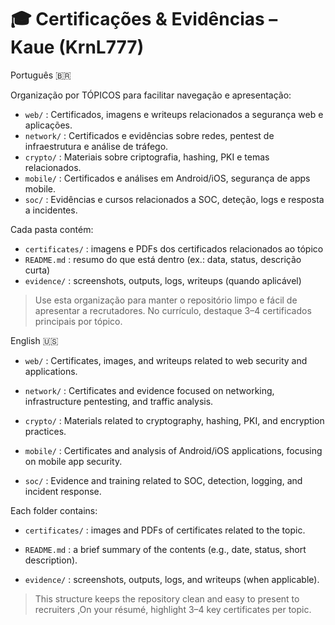 # 🎓 Certificações & Evidências – Kaue (KrnL777)

Português 🇧🇷

Organização por TÓPICOS para facilitar navegação e apresentação:

- `web/`      : Certificados, imagens e writeups relacionados a segurança web e aplicações.
- `network/`  : Certificados e evidências sobre redes, pentest de infraestrutura e análise de tráfego.
- `crypto/`   : Materiais sobre criptografia, hashing, PKI e temas relacionados.
- `mobile/`   : Certificados e análises em Android/iOS, segurança de apps mobile.
- `soc/`      : Evidências e cursos relacionados a SOC, deteção, logs e resposta a incidentes.

Cada pasta contém:
- `certificates/` : imagens e PDFs dos certificados relacionados ao tópico
- `README.md`     : resumo do que está dentro (ex.: data, status, descrição curta)
- `evidence/`     : screenshots, outputs, logs, writeups (quando aplicável)

> Use esta organização para manter o repositório limpo e fácil de apresentar a recrutadores. No currículo, destaque 3–4 certificados principais por tópico.

English 🇺🇸

- `web/` : Certificates, images, and writeups related to web security and applications.

- `network/` : Certificates and evidence focused on networking, infrastructure pentesting, and traffic analysis.

- `crypto/` : Materials related to cryptography, hashing, PKI, and encryption practices.

- `mobile/` : Certificates and analysis of Android/iOS applications, focusing on mobile app security.

- `soc/` : Evidence and training related to SOC, detection, logging, and incident response.

Each folder contains:

- `certificates/` : images and PDFs of certificates related to the topic.

- `README.md` : a brief summary of the contents (e.g., date, status, short description).

- `evidence/` : screenshots, outputs, logs, and writeups (when applicable).

>This structure keeps the repository clean and easy to present to recruiters ,On your résumé, highlight 3–4 key certificates per topic.

